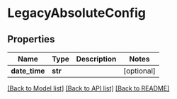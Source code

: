 # LegacyAbsoluteConfig


## Properties
Name | Type | Description | Notes
------------ | ------------- | ------------- | -------------
**date_time** | **str** |  | [optional] 

[[Back to Model list]](../README.md#documentation-for-models) [[Back to API list]](../README.md#documentation-for-api-endpoints) [[Back to README]](../README.md)


